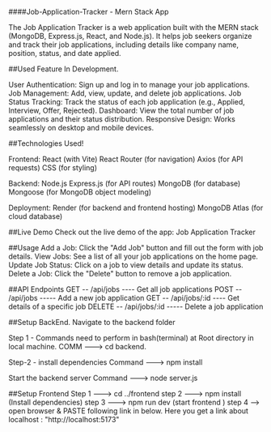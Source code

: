 ####Job-Application-Tracker - Mern Stack App

The Job Application Tracker is a web application built with the MERN stack (MongoDB, Express.js, React, and Node.js). It helps job seekers organize and track their job applications, including details like company name, position, status, and date applied.

##Used Feature In Development.

User Authentication:
Sign up and log in to manage your job applications.
Job Management:
Add, view, update, and delete job applications.
Job Status Tracking:
Track the status of each job application (e.g., Applied, Interview, Offer, Rejected).
Dashboard:
View the total number of job applications and their status distribution.
Responsive Design:
Works seamlessly on desktop and mobile devices.

##Technologies Used!

Frontend:
React (with Vite)
React Router (for navigation)
Axios (for API requests)
CSS (for styling)


Backend:
Node.js
Express.js (for API routes)
MongoDB (for database)
Mongoose (for MongoDB object modeling)


Deployment:
Render (for backend and frontend hosting)
MongoDB Atlas (for cloud database)

##Live Demo
Check out the live demo of the app: Job Application Tracker


##Usage
Add a Job:
Click the "Add Job" button and fill out the form with job details.
View Jobs:
See a list of all your job applications on the home page.
Update Job Status:
Click on a job to view details and update its status.
Delete a Job:
Click the "Delete" button to remove a job application.

##API Endpoints
GET --	/api/jobs	 ---- Get all job applications
POST -- /api/jobs	 ----- Add a new job application
GET	-- /api/jobs/:id ----	Get details of a specific job
DELETE -- /api/jobs/:id	 ----- Delete a job application

##Setup BackEnd.
Navigate to the backend folder 

Step 1 - Commands need to perform in bash(terminal) at Root directory in local machine.
COMM ---> cd backend.

Step-2 - install dependencies
Command --->  npm install

Start the backend server
Command ---> node server.js


##Setup Frontend
Step 1 ---> cd ../frontend
step 2 ---> npm install (Install dependencies)
step 3 ---> npm run dev (start frontend )
step 4 --> open browser & PASTE following link in below. 
Here you get a link about localhost : "http://localhost:5173"










